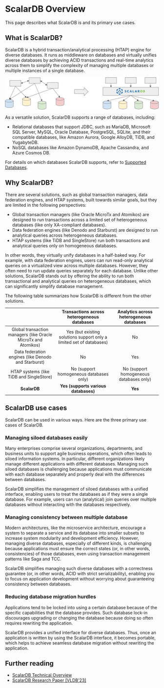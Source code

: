 # ScalarDB Overview

This page describes what ScalarDB is and its primary use cases.


## What is ScalarDB?

ScalarDB is a hybrid transaction/analytical processing (HTAP) engine for diverse databases. It runs as middleware on databases and virtually unifies diverse databases by achieving ACID transactions and real-time analytics across them to simplify the complexity of managing multiple databases or multiple instances of a single database.

![How ScalarDB simplifies complex data management architecture.](images/scalardb.png)

As a versatile solution, ScalarDB supports a range of databases, including:

- Relational databases that support JDBC, such as MariaDB, Microsoft SQL Server, MySQL, Oracle Database, PostgreSQL, SQLite, and their compatible databases, like Amazon Aurora, Google AlloyDB, TiDB, and YugabyteDB.
- NoSQL databases like Amazon DynamoDB, Apache Cassandra, and Azure Cosmos DB.

For details on which databases ScalarDB supports, refer to [Supported Databases](scalardb-supported-databases.md).

## Why ScalarDB?

There are several solutions, such as global transaction managers, data federation engines, and HTAP systems, built towards similar goals, but they are limited in the following perspectives:

- Global transaction managers (like Oracle MicroTx and Atomikos) are designed to run transactions across a limited set of heterogeneous databases (like only XA-compliant databases).
- Data federation engines (like Denodo and Starburst) are designed to run analytical queries across heterogeneous databases.
- HTAP systems (like TiDB and SingleStore) run both transactions and analytical queries only on homogeneous databases.

In other words, they virtually unify databases in a half-baked way.
For example, with data federation engines, users can run read-only analytical queries on a virtualized view across multiple databases. However, they often need to run update queries separately for each database.
Unlike other solutions, ScalarDB stands out by offering the ability to run both transactional and analytical queries on heterogeneous databases, which can significantly simplify database management.

The following table summarizes how ScalarDB is different from the other solutions.

|                                                                |              Transactions across heterogeneous databases             | Analytics across heterogeneous databases |
| :------------------------------------------------------------: | :------------------------------------------------------------------: | :--------------------------------------: |
| Global transaction managers (like Oracle MicroTx and Atomikos) | Yes (but existing solutions support only a limited set of databases) |                    No                    |
|      Data federation engines (like Denodo and Starburst)       |                                  No                                  |                   Yes                    |
|            HTAP systems (like TiDB and SingleStore)            |                No (support homogeneous databases only)               | No (support homogeneous databases only)  |
|                         **ScalarDB**                           |                 **Yes (supports various databases)**                 |                 **Yes**                  |


## ScalarDB use cases

ScalarDB can be used in various ways. Here are the three primary use cases of ScalarDB.

### Managing siloed databases easily
Many enterprises comprise several organizations, departments, and business units to support agile business operations, which often leads to siloed information systems. In particular, different organizations likely manage different applications with different databases. Managing such siloed databases is challenging because applications must communicate with each database separately and properly deal with the differences between databases.

ScalarDB simplifies the management of siloed databases with a unified interface, enabling users to treat the databases as if they were a single database. For example, users can run (analytical) join queries over multiple databases without interacting with the databases respectively.

### Managing consistency between multiple database
Modern architectures, like the microservice architecture, encourage a system to separate a service and its database into smaller subsets to increase system modularity and development efficiency. However, managing diverse databases, especially of different kinds, is challenging because applications must ensure the correct states (or, in other words, consistencies) of those databases, even using transaction management patterns like Saga and TCC.

ScalarDB simplifies managing such diverse databases with a correctness guarantee (or, in other words, ACID with strict serializability), enabling you to focus on application development without worrying about guaranteeing consistency between databases.

### Reducing database migration hurdles

Applications tend to be locked into using a certain database because of the specific capabilities that the database provides. Such database lock-in discourages upgrading or changing the database because doing so often requires rewriting the application.

ScalarDB provides a unified interface for diverse databases. Thus, once an application is written by using the ScalarDB interface, it becomes portable, which helps to achieve seamless database migration without rewriting the application.

## Further reading

- [ScalarDB Technical Overview](https://speakerdeck.com/scalar/scalar-db-universal-transaction-manager)
- [ScalarDB Research Paper [VLDB'23]](https://dl.acm.org/doi/10.14778/3611540.3611563)